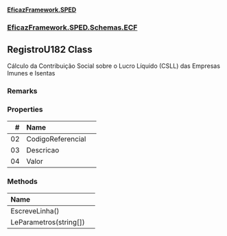 #### [EficazFramework.SPED](EficazFrameworkSPED.md 'EficazFramework SPED')
### [EficazFramework.SPED.Schemas.ECF](EficazFramework.SPED.Schemas.ECF.md 'EficazFramework.SPED.Schemas.ECF')

## RegistroU182 Class

Cálculo da Contribuição Social sobre o Lucro Líquido (CSLL) das Empresas Imunes e Isentas

### Remarks
### Properties

| # | Name | |
| ---: | :--- | :--- |
| 02 | CodigoReferencial |  |
| 03 | Descricao |  |
| 04 | Valor |  |
### Methods

| Name | |
| :--- | :--- |
| EscreveLinha() |  |
| LeParametros(string[]) |  |
